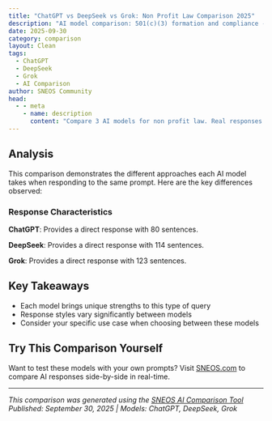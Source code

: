 ```yaml
---
title: "ChatGPT vs DeepSeek vs Grok: Non Profit Law Comparison 2025"
description: "AI model comparison: 501(c)(3) formation and compliance - complete non-profit legal guide..."
date: 2025-09-30
category: comparison
layout: Clean
tags:
  - ChatGPT
  - DeepSeek
  - Grok
  - AI Comparison
author: SNEOS Community
head:
  - - meta
    - name: description
      content: "Compare 3 AI models for non profit law. Real responses from ChatGPT, DeepSeek, Grok with detailed analysis."
---
```


<ChatComparison
  title="ChatGPT vs DeepSeek vs Grok: Non Profit Law Comparison 2025"
  prompt="501(c)(3) formation and compliance - complete non-profit legal guide"
  :responses='{
    "ChatGPT": "Certainly! Here is a complete legal guide to the formation and compliance of a 501(c)(3) nonprofit organization in the United States.\n\n---\n\n# 501(c)(3) Formation and Compliance \u2013 Complete Non-Profit Legal Guide\n\n## Table of Contents\n1. Introduction to 501(c)(3) Organizations  \n2. Benefits of 501(c)(3) Status  \n3. Types of 501(c)(3) Organizations  \n4. Step-by-Step Formation Process  \n5. Key Compliance Requirements  \n6. Reporting and Ongoing Obligations  \n7. Common Legal Issues and Best Practices  \n8. Resources and References\n\n---\n\n## 1. Introduction to 501(c)(3) Organizations\nA 501(c)(3) organization is a tax-exempt nonprofit entity under Section 501(c)(3) of the Internal Revenue Code (IRC). These organizations are formed for religious, charitable, scientific, literary, educational, or other specified purposes. They are exempt from federal income tax and donations to them are generally tax-deductible for donors.\n\n## 2. Benefits of 501(c)(3) Status\n- **Tax exemption:** No federal income tax on earnings related to exempt purposes.\n- **Tax-deductible donations:** Donors can deduct contributions on their tax returns.\n- **Eligibility for grants:** Access to public and private grants that require 501(c)(3) status.\n- **Reduced postal rates:** Qualify for USPS nonprofit mailing rates.\n- **Credibility:** Recognized as a legitimate nonprofit organization.\n\n## 3. Types of 501(c)(3) Organizations\n- **Public Charities:** Supported by the public through contributions, grants, or government funds.\n- **Private Foundations:** Typically funded by a single source such as a family or corporation.\n  \nBoth must operate for exempt purposes and avoid political campaign activities.\n\n---\n\n## 4. Step-by-Step Formation Process\n\n### Step 1: Choose a Name\n- Must be unique and compliant with state laws.\n- Should not mislead or imply unauthorized actions.\n\n### Step 2: Incorporate as a Nonprofit Corporation\n- File Articles of Incorporation with your state\u0027s Secretary of State.\n- Include required language to satisfy IRS requirements for tax exemption (e.g., purpose clause, dissolution clause).\n- Pay applicable filing fees.\n\n### Step 3: Draft Bylaws\n- Establish governance rules including board structure, meetings, and officer roles.\n- Must align with both state laws and IRS requirements.\n\n### Step 4: Appoint a Board of Directors\n- Typically a minimum of three unrelated members.\n- Define roles such as President, Treasurer, and Secretary.\n\n### Step 5: Obtain an Employer Identification Number (EIN)\n- Apply online via IRS website.\n- Needed regardless of whether you will have employees.\n\n### Step 6: File Form 1023 or 1023-EZ for IRS Tax Exemption\n- **Form 1023:** Full application for larger or more complex organizations.\n- **Form 1023-EZ:** Streamlined for smaller organizations (usually gross receipts less than $50,000 annually).\n- Attach required documentation (articles, bylaws, financial information).\n\n### Step 7: Register with State Agencies\n- Charitable solicitation registration.\n- State tax exemption applications.\n- Other state-level licenses or permits.\n\n### Step 8: Comply with Local Requirements\n- Business licenses.\n- Zoning permits.\n\n---\n\n## 5. Key Compliance Requirements\n\n### Operational Tests\n- **Organizational test:** Purpose clause limits the organization\u2019s activities to exempt purposes.\n- **Operational test:** The organization must primarily engage in activities that accomplish exempt purposes.\n\n### Prohibited Activities\n- No part of earnings may benefit private individuals.\n- No political campaign activity or substantial lobbying.\n\n### Private Inurement and Private Benefit\n- No excessive compensation or unfair benefits to insiders.\n\n---\n\n## 6. Reporting and Ongoing Obligations\n\n### Annual IRS Filings\n- **Form 990, 990-EZ, or 990-N:** Annual informational return depending on size.\n- Failure to file for three consecutive years results in automatic revocation.\n\n### State Filings\n- Annual reports or renewals.\n- Charitable solicitation renewals.\n\n### Recordkeeping\n- Maintain detailed records of finances, minutes, donor information, and compliance documents.\n- Retain records for at least 3-7 years.\n\n### Donor Acknowledgments\n- Provide written receipts for donations over $250.\n- Maintain transparency to donors.\n\n---\n\n## 7. Common Legal Issues and Best Practices\n\n### Conflict of Interest Policies\n- Implement and enforce a written policy.\n- Require board disclosures.\n\n### Fundraising Compliance\n- Register in states where soliciting donations.\n- Follow ethical fundraising guidelines.\n\n### Governance\n- Regular board meetings with minutes.\n- Review and update bylaws and policies periodically.\n\n### Employment Law\n- Abide by wage laws, benefits, and workplace regulations.\n\n### Unrelated Business Income Tax (UBIT)\n- Income from activities unrelated to exempt purposes may be taxable.\n\n---\n\n## 8. Resources and References\n- **IRS Charities and Nonprofits:** https://www.irs.gov/charities-non-profits  \n- **Form 1023 and Instructions:** https://www.irs.gov/forms-pubs/about-form-1023  \n- **National Council of Nonprofits:** https://www.councilofnonprofits.org/  \n- **State-specific Resources:** Check your Secretary of State and Attorney General websites.\n\n---\n\nIf you want, I can provide templates for Articles of Incorporation, Bylaws, or Conflict of Interest policies, or help with detailed instructions for Form 1023 filing. Let me know!",
    "DeepSeek": "Of course. This is a comprehensive legal guide to forming and maintaining a 501(c)(3) non-profit organization in the United States.\n\n***\n\n**Disclaimer:** This guide is for informational purposes only and does not constitute legal or tax advice. The process is complex and state-specific. You are strongly encouraged to consult with a qualified attorney and a CPA who specialize in non-profit law to guide you through this process.\n\n---\n\n### **The Complete Non-Profit Legal Guide: Formation \u0026 Compliance**\n\nThis guide is broken down into two main parts:\n1.  **Part 1: Formation** - The steps to legally create and obtain 501(c)(3) status.\n2.  **Part 2: Compliance** - The ongoing rules to maintain your tax-exempt status and avoid penalties.\n\n---\n\n## **Part 1: Forming Your 501(c)(3) Non-Profit**\n\nThis is a multi-stage process that involves state and federal governments.\n\n### **Stage 1: The Pre-Foundation (Planning \u0026 Structure)**\n\nBefore you file any paperwork, you must lay the proper groundwork.\n\n1.  **Define Your Charitable Purpose:**\n    Your organization\u0027s mission **must** fall under one of the IRS\u0027s approved categories:\n    *   Charitable\n    *   Religious\n    *   Educational\n    *   Scientific\n    *   Literary\n    *   Testing for public safety\n    *   Fostering national/international amateur sports competition\n    *   Preventing cruelty to children or animals\n    Your governing documents must clearly state this purpose.\n\n2.  **Choose a Name:**\n    *   Conduct a name search in your state of incorporation to ensure it\u0027s unique and available.\n    *   Ensure the name is not too similar to an existing business or trademark.\n    *   Consider a name that clearly reflects your mission.\n\n3.  **Assemble Your Initial Directors:**\n    *   You need at least three people for a well-rounded board. Avoid a board composed entirely of family members or people from the same household.\n    *   Your initial board will serve until the first election, as defined in your bylaws.\n\n4.  **Draft Your Governing Documents:**\n    *   **Bylaws:** These are the internal \u0022rules of the road\u0022 for your organization. They define:\n        *   The roles and responsibilities of directors and officers.\n        *   How meetings are conducted (quorum, voting).\n        *   Committee structures.\n        *   Membership provisions (if you will have members).\n        *   Conflict of interest policy procedures.\n    *   **Conflict of Interest Policy:** This is a **critical** document. It requires directors, officers, and key employees to disclose any financial interests that might conflict with the organization\u0027s duties. The IRS looks for this in your application.\n\n### **Stage 2: State-Level Formation**\n\nYou create the legal entity under state law.\n\n1.  **Incorporate in Your State:**\n    *   File **Articles of Incorporation** with the appropriate state agency (usually the Secretary of State).\n    *   The Articles *must* include specific **IRS tax-exemption language**. This is non-negotiable. The two key clauses are:\n        *   **Purpose Clause:** Stating the organization is formed for one of the 501(c)(3) purposes listed above.\n        *   **Dissolution Clause:** Stating that upon dissolution, the organization\u0027s assets will be distributed for an exempt purpose or to another 501(c)(3), the federal government, or a state or local government for a public purpose. **This ensures the assets remain dedicated to a charitable mission.**\n\n2.  **Obtain an EIN (Employer Identification Number):**\n    *   Apply for an EIN from the IRS (Form SS-4). This is free and can be done online. It\u0027s like a social security number for your organization and is required to open bank accounts and hire employees.\n\n3.  **Hold Your First Board Meeting \u0026 Adopt Bylaws:**\n    *   The initial board of directors should hold an organizational meeting.\n    *   Key actions at this meeting include:\n        *   Adopting the Bylaws and Conflict of Interest Policy.\n        *   Appointing officers (President, Secretary, Treasurer).\n        *   Approving the opening of a bank account.\n        *   Setting the accounting period (fiscal year).\n        *   Authorizing the filing of the 501(c)(3) application.\n\n### **Stage 3: Federal Tax-Exemption Application**\n\nThis is the most complex part of the process.\n\n1.  **Complete and File IRS Form 1023 Series:**\n    *   **Form 1023:** The long-form application. Used by most organizations with anticipated annual gross receipts exceeding $50,000. It is detailed and requires significant financial projections and narrative.\n    *   **Form 1023-EZ:** A streamlined application. Only available to organizations projecting gross receipts of \u2264$50,000 in the next three years and with assets of \u2264$250,000. It is much simpler and filed online, but not all organizations qualify.\n    *   **Form 1024-A:** For organizations seeking 501(c)(4) status (social welfare orgs), not (c)(3).\n\n2.  **What Form 1023 Requires:**\n    *   A detailed narrative of your activities.\n    *   Financial data (budgets, balance sheets).\n    *   Copies of your Articles of Incorporation and Bylaws.\n    *   Information about your board of directors, officers, and key employees.\n    *   A statement of your fundraising practices.\n    *   A user fee (which varies; check the IRS website for the current amount).\n\n3.  **The IRS Determination:**\n    *   The IRS review can take from 3 to 12 months (longer for complex applications).\n    *   If approved, you will receive a **Determination Letter** stating that you are recognized as a 501(c)(3) public charity.\n    *   Your tax-exemption is effective from the \u0022date of formation\u0022 (the postmark date of your Articles of Incorporation), provided you file Form 1023 within 27 months.\n\n### **Stage 4: Post-Formation State \u0026 Local Requirements**\n\n1.  **State Tax Exemption:** You may need to apply separately for exemption from state income, sales, and property taxes. The IRS determination letter is key evidence for these applications.\n2.  **Charitable Solicitation Registration:** If you plan to raise funds from the public, most states require you to register *before* you solicit donations. This is a critical and often overlooked step.\n3.  **Business Licenses:** Obtain any required local business licenses or permits.\n4.  **Open a Bank Account:** Use your EIN to open a dedicated business bank account. **Never commingle personal and organizational funds.**\n\n---\n\n## **Part 2: Ongoing Compliance for 501(c)(3) Organizations**\n\nMaintaining your status is an active, ongoing responsibility.\n\n### **1. Corporate Governance**\n\n*   **Board Responsibilities:** Your board must be active and engaged in governance, not just a \u0022rubber stamp.\u0022 They have a **fiduciary duty** (Duty of Care, Duty of Loyalty, Duty of Obedience) to the organization.\n*   **Meetings:** Hold regular board meetings (at least annually, but quarterly is better) and document them with **meeting minutes**. Minutes are your legal record of important decisions.\n*   **Avoiding Private Inurement:** This is the cardinal rule. **No part of the organization\u0027s net earnings may inure to the benefit of any private shareholder or individual.** This means you cannot unfairly benefit insiders (directors, officers, key employees). Reasonable compensation for services is allowed, but it must be documented and justified as \u0022reasonable.\u0022\n\n### **2. Federal Annual Filing (Form 990 Series)**\n\n**You must file a version of the Form 990 every year, even if you have no income.** Failure to file for three consecutive years will result in an automatic revocation of your tax-exempt status.\n\n*   **Form 990-N (e-Postcard):** For organizations with gross receipts \u2264 $50,000.\n*   **Form 990-EZ:** For organizations with gross receipts \u003C $200,000 and total assets \u003C $500,000.\n*   **Form 990 (Long Form):** For organizations with gross receipts \u2265 $200,000 or total assets \u2265 $500,000.\n*   **Form 990-T:** If you have **Unrelated Business Income (UBI)** of $1,000 or more, you must file this form and may owe tax. UBI is income from a trade or business that is regularly carried on and is not substantially related to your exempt purpose (e.g., a museum running an unrelated restaurant).\n\n### **3. Lobbying and Political Activity**\n\nThis is a highly regulated area. Missteps can lead to penalties or revocation.\n\n*   **Political Campaign Activity: ABSOLUTELY PROHIBITED.**\n    *   You cannot endorse or oppose candidates for public office.\n    *   You cannot donate to political campaigns.\n    *   You cannot engage in partisan political activities.\n*   **Lobbying (Influencing Legislation):** **Permitted, but limited.**\n    *   You can educate legislators on issues.\n    *   There are two tests for lobbying limits: the \u0022insubstantial part\u0022 test or the more precise **501(h) election**, which provides clear spending limits. Making the 501(h) election is generally recommended.\n\n### **4. State \u0026 Local Compliance**\n\n*   **Annual State Reports:** Most states require an annual report (and fee) to the Secretary of State to keep your corporation in \u0022good standing.\u0022\n*   **Charitable Solicitation Renewals:** If you are registered to fundraise, you must",
    "Grok": "Starting and maintaining a 501(c)(3) nonprofit organization in the United States involves a series of legal, administrative, and ongoing compliance steps. A 501(c)(3) designation refers to a specific tax-exempt status under the Internal Revenue Code, typically granted to organizations with charitable, religious, educational, scientific, literary, or similar purposes. This guide provides a comprehensive overview of the formation process and ongoing compliance requirements for a 501(c)(3) nonprofit. \n\nWhile this guide is thorough, it is not a substitute for professional legal or accounting advice. Consult with an attorney, accountant, or nonprofit specialist for guidance tailored to your specific situation and state laws.\n\n---\n\n### Part 1: Formation of a 501(c)(3) Nonprofit Organization\n\n#### 1. Understand the Purpose and Eligibility for 501(c)(3) Status\n- **Purpose**: 501(c)(3) status is reserved for organizations that operate for charitable, educational, religious, scientific, literary, testing for public safety, fostering national or international amateur sports competition, or preventing cruelty to children or animals. The organization must serve a public benefit, not private interests.\n- **Prohibited Activities**: 501(c)(3) organizations are prohibited from:\n  - Engaging in political campaign activities (e.g., endorsing candidates).\n  - Excessive lobbying (though some lobbying is allowed if it does not constitute a substantial part of activities).\n  - Providing private benefits to individuals or insiders (e.g., excessive compensation to founders or board members).\n- **Public Charity vs. Private Foundation**: Most 501(c)(3) organizations aim to be classified as public charities (funded by the general public, government grants, or program revenue) rather than private foundations (typically funded by a single source, like a family or corporation, and subject to stricter rules).\n\n#### 2. Choose a Name for Your Nonprofit\n- Select a unique name that reflects your mission and complies with state naming rules.\n- Check name availability through your state\u2019s business registry (often the Secretary of State\u2019s website).\n- Ensure the name does not infringe on trademarks by searching the U.S. Patent and Trademark Office (USPTO) database.\n- Reserve the name if required by your state.\n\n#### 3. Form a Board of Directors\n- Appoint a board of directors (or trustees) to oversee the organization. Most states require at least 3 unrelated individuals (check your state\u2019s minimum).\n- Board members should be committed to the mission, have no conflicts of interest, and ideally bring diverse skills (e.g., legal, financial, or fundraising expertise).\n- Establish roles such as president, secretary, and treasurer.\n\n#### 4. Draft Bylaws\n- Bylaws are the internal rules governing your nonprofit\u2019s operations, including:\n  - Board structure and responsibilities.\n  - Meeting frequency and voting procedures.\n  - Conflict of interest policies.\n  - Amendment processes.\n- Ensure bylaws comply with state law and IRS requirements (e.g., include a dissolution clause stating that assets will be distributed to another 501(c)(3) upon closure).\n\n#### 5. Incorporate at the State Level\n- File Articles of Incorporation (or a similar document) with your state\u2019s Secretary of State or equivalent agency. This legally establishes your nonprofit as a corporation.\n- Include required provisions in the Articles of Incorporation, such as:\n  - The nonprofit\u2019s name and purpose (must align with 501(c)(3) eligible purposes).\n  - A statement that the organization will not engage in prohibited activities (e.g., political campaigning).\n  - A dissolution clause for asset distribution.\n- Pay the state filing fee (varies by state, typically $25\u2013$100).\n- Appoint a registered agent (a person or entity to receive legal documents on behalf of the nonprofit).\n\n#### 6. Obtain an Employer Identification Number (EIN)\n- Apply for an EIN (also called a Federal Tax ID Number) from the IRS. This is required for tax filings, banking, and applying for 501(c)(3) status.\n- Apply online at the IRS website (free) or via Form SS-4 by mail or fax.\n\n#### 7. Apply for 501(c)(3) Federal Tax-Exempt Status\n- **Choose the Appropriate Form**:\n  - **Form 1023-EZ**: A streamlined application for smaller organizations expecting annual gross receipts of $50,000 or less and assets of $250,000 or less. Filing fee is $275 (as of 2023).\n  - **Form 1023**: The standard, more detailed application for larger organizations or those not eligible for Form 1023-EZ. Filing fee is $600 (as of 2023).\n- **Required Information for Form 1023/1023-EZ**:\n  - Organizational details (name, EIN, purpose, activities).\n  - Financial data (budget projections for the next 3 years).\n  - Governing documents (Articles of Incorporation, bylaws).\n  - Description of programs and how they fulfill a 501(c)(3) purpose.\n  - Conflict of interest policy.\n- **Submit Supporting Documents**:\n  - Articles of Incorporation (with state approval stamp).\n  - Bylaws.\n  - Any contracts or agreements (if applicable).\n- **Timeline**: Approval for Form 1023-EZ can take 2\u20134 weeks; Form 1023 may take 3\u20136 months or longer if the IRS requests additional information.\n- Upon approval, the IRS will issue a determination letter confirming your 501(c)(3) status.\n\n#### 8. Register for State Tax Exemptions and Charitable Solicitation\n- Apply for state tax exemptions (e.g., income tax, sales tax) if available in your state. Requirements vary by state.\n- Register for charitable solicitation if your nonprofit will fundraise. Many states require registration before soliciting donations, often through the Attorney General\u2019s office or a similar agency.\n\n#### 9. Open a Bank Account and Set Up Accounting\n- Open a business bank account in the nonprofit\u2019s name using the EIN and incorporation documents.\n- Establish an accounting system to track income, expenses, and donations. Consider using nonprofit-specific software like QuickBooks for Nonprofits.\n- Maintain separate finances from personal accounts to avoid commingling funds.\n\n---\n\n### Part 2: Ongoing Compliance for a 501(c)(3) Nonprofit\n\n#### 1. Federal Tax Filings (IRS Requirements)\n- **Annual Information Return**: Most 501(c)(3) organizations must file an annual return with the IRS, even if they have no income. Options include:\n  - **Form 990-N (e-Postcard)**: For organizations with gross receipts of $50,000 or less. No fee; filed online.\n  - **Form 990-EZ**: For organizations with gross receipts under $200,000 and total assets under $500,000.\n  - **Form 990**: For larger organizations meeting the above thresholds.\n  - **Form 990-PF**: For private foundations.\n- **Due Date**: Forms are due by the 15th day of the 5th month after the end of your fiscal year (e.g., May 15 for a December 31 fiscal year-end). Extensions are available.\n- **Penalties**: Failure to file for 3 consecutive years results in automatic revocation of 501(c)(3) status.\n- **Unrelated Business Income Tax (UBIT)**: If your nonprofit earns income from activities unrelated to its exempt purpose (e.g., selling merchandise not tied to your mission), file Form 990-T and pay taxes on that income.\n\n#### 2. State Compliance\n- **Annual Reports**: Many states require nonprofits to file annual or biennial reports with the Secretary of State to maintain good standing. Fees and deadlines vary.\n- **Charitable Solicitation Renewals**: Renew state charitable solicitation registrations annually if required.\n- **State Taxes**: File any required state tax returns or exemption renewals.\n\n#### 3. Maintain Proper Records\n- Keep detailed records of:\n  - Financial transactions (receipts, invoices, bank statements).\n  - Board meeting minutes and resolutions.\n  - Donor records (especially for contributions over $250, to issue written acknowledgments for tax deductions).\n  - Employment records (if you have staff).\n- Retain records for at least 7 years (or as required by state law) for financial documents and permanently for key organizational documents like the IRS determination letter.\n\n#### 4. Adhere to Governance and Operational Rules\n- **Board Oversight**: Hold regular board meetings (as specified in bylaws) and document decisions through minutes.\n- **Conflict of Interest**: Enforce a conflict-of-interest policy to prevent board members or staff from benefiting personally from nonprofit activities.\n- **Public Disclosure**: Make certain documents available to the public upon request, including:\n  - IRS determination letter.\n  - Form 990 filings for the past 3 years.\n  - Application for exemption (Form 1023).\n\n#### 5. Fundraising and Donor Compliance\n- Provide written acknowledgments for donations of $250 or more, including your organization\u2019s name, the donation amount (or description of non-cash contributions), and a statement that no goods or services were provided in return (if applicable).\n- Comply with state and federal fundraising laws, including online fundraising and crowdfunding regulations.\n- Be transparent about how funds are used to maintain donor trust.\n\n#### 6. Employment and Payroll Compliance (If Applicable)\n- If you hire employees, comply with federal and state labor laws:\n  - Withhold payroll taxes and file IRS Form 941 (quarterly federal tax return).\n  - File Form W-2 for employees and Form 1099-NEC for contractors.\n  - Comply with minimum wage, overtime, and workplace safety laws.\n- Consider worker\u2019s compensation insurance and other required benefits.\n\n#### 7. Avoid Prohibited Activities\n- **Political Activity**: Do not endorse or oppose political candidates. Limited lobbying is allowed but must not be a substantial part of activities (consider the \u201Csubstantial part test\u201D or elect the 501(h) expenditure test for clear spending limits on"
  }'
  published-date="11:39"
/>

## Analysis

This comparison demonstrates the different approaches each AI model takes when responding to the same prompt. Here are the key differences observed:

### Response Characteristics

**ChatGPT**: Provides a direct response with 80 sentences. 

**DeepSeek**: Provides a direct response with 114 sentences. 

**Grok**: Provides a direct response with 123 sentences. 

## Key Takeaways

- Each model brings unique strengths to this type of query
- Response styles vary significantly between models
- Consider your specific use case when choosing between these models

## Try This Comparison Yourself

Want to test these models with your own prompts? Visit [SNEOS.com](https://sneos.com) to compare AI responses side-by-side in real-time.

---

*This comparison was generated using the [SNEOS AI Comparison Tool](https://sneos.com)*
*Published: September 30, 2025 | Models: ChatGPT, DeepSeek, Grok*
